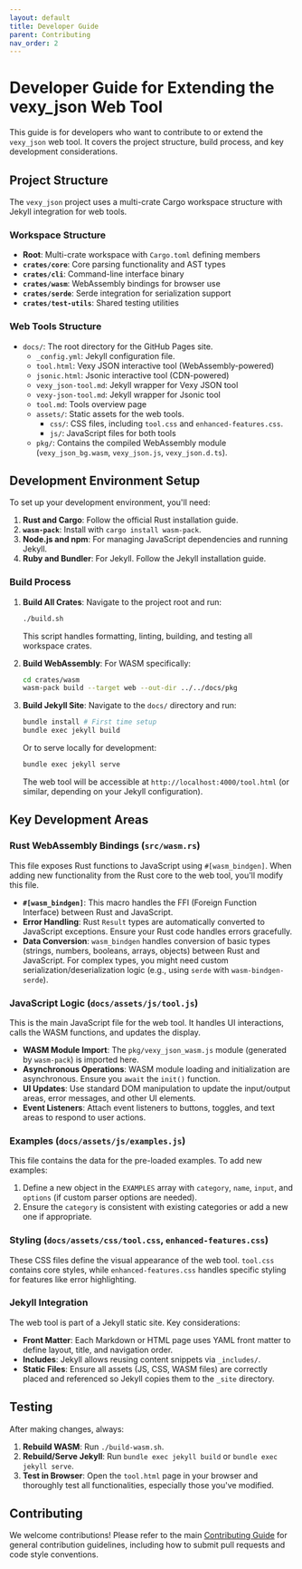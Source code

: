 ```yaml
---
layout: default
title: Developer Guide
parent: Contributing
nav_order: 2
---
```


# Developer Guide for Extending the vexy_json Web Tool

This guide is for developers who want to contribute to or extend the `vexy_json` web tool. It covers the project structure, build process, and key development considerations.

## Project Structure

The `vexy_json` project uses a multi-crate Cargo workspace structure with Jekyll integration for web tools.

### Workspace Structure

*   **Root**: Multi-crate workspace with `Cargo.toml` defining members
*   **`crates/core`**: Core parsing functionality and AST types
*   **`crates/cli`**: Command-line interface binary
*   **`crates/wasm`**: WebAssembly bindings for browser use
*   **`crates/serde`**: Serde integration for serialization support
*   **`crates/test-utils`**: Shared testing utilities

### Web Tools Structure

*   `docs/`: The root directory for the GitHub Pages site.
    *   `_config.yml`: Jekyll configuration file.
    *   `tool.html`: Vexy JSON interactive tool (WebAssembly-powered)
    *   `jsonic.html`: Jsonic interactive tool (CDN-powered)
    *   `vexy_json-tool.md`: Jekyll wrapper for Vexy JSON tool
    *   `vexy-json-tool.md`: Jekyll wrapper for Jsonic tool
    *   `tool.md`: Tools overview page
    *   `assets/`: Static assets for the web tools.
        *   `css/`: CSS files, including `tool.css` and `enhanced-features.css`.
        *   `js/`: JavaScript files for both tools
    *   `pkg/`: Contains the compiled WebAssembly module (`vexy_json_bg.wasm`, `vexy_json.js`, `vexy_json.d.ts`).

## Development Environment Setup

To set up your development environment, you'll need:

1.  **Rust and Cargo**: Follow the official Rust installation guide.
2.  **`wasm-pack`**: Install with `cargo install wasm-pack`.
3.  **Node.js and npm**: For managing JavaScript dependencies and running Jekyll.
4.  **Ruby and Bundler**: For Jekyll. Follow the Jekyll installation guide.

### Build Process

1.  **Build All Crates**: Navigate to the project root and run:
    ```bash
    ./build.sh
    ```
    This script handles formatting, linting, building, and testing all workspace crates.

2.  **Build WebAssembly**: For WASM specifically:
    ```bash
    cd crates/wasm
    wasm-pack build --target web --out-dir ../../docs/pkg
    ```

3.  **Build Jekyll Site**: Navigate to the `docs/` directory and run:
    ```bash
    bundle install # First time setup
    bundle exec jekyll build
    ```
    Or to serve locally for development:
    ```bash
    bundle exec jekyll serve
    ```
    The web tool will be accessible at `http://localhost:4000/tool.html` (or similar, depending on your Jekyll configuration).

## Key Development Areas

### Rust WebAssembly Bindings (`src/wasm.rs`)

This file exposes Rust functions to JavaScript using `#[wasm_bindgen]`. When adding new functionality from the Rust core to the web tool, you'll modify this file.

*   **`#[wasm_bindgen]`**: This macro handles the FFI (Foreign Function Interface) between Rust and JavaScript.
*   **Error Handling**: Rust `Result` types are automatically converted to JavaScript exceptions. Ensure your Rust code handles errors gracefully.
*   **Data Conversion**: `wasm_bindgen` handles conversion of basic types (strings, numbers, booleans, arrays, objects) between Rust and JavaScript. For complex types, you might need custom serialization/deserialization logic (e.g., using `serde` with `wasm-bindgen-serde`).

### JavaScript Logic (`docs/assets/js/tool.js`)

This is the main JavaScript file for the web tool. It handles UI interactions, calls the WASM functions, and updates the display.

*   **WASM Module Import**: The `pkg/vexy_json_wasm.js` module (generated by `wasm-pack`) is imported here.
*   **Asynchronous Operations**: WASM module loading and initialization are asynchronous. Ensure you `await` the `init()` function.
*   **UI Updates**: Use standard DOM manipulation to update the input/output areas, error messages, and other UI elements.
*   **Event Listeners**: Attach event listeners to buttons, toggles, and text areas to respond to user actions.

### Examples (`docs/assets/js/examples.js`)

This file contains the data for the pre-loaded examples. To add new examples:

1.  Define a new object in the `EXAMPLES` array with `category`, `name`, `input`, and `options` (if custom parser options are needed).
2.  Ensure the `category` is consistent with existing categories or add a new one if appropriate.

### Styling (`docs/assets/css/tool.css`, `enhanced-features.css`)

These CSS files define the visual appearance of the web tool. `tool.css` contains core styles, while `enhanced-features.css` handles specific styling for features like error highlighting.

### Jekyll Integration

The web tool is part of a Jekyll static site. Key considerations:

*   **Front Matter**: Each Markdown or HTML page uses YAML front matter to define layout, title, and navigation order.
*   **Includes**: Jekyll allows reusing content snippets via `_includes/`.
*   **Static Files**: Ensure all assets (JS, CSS, WASM files) are correctly placed and referenced so Jekyll copies them to the `_site` directory.

## Testing

After making changes, always:

1.  **Rebuild WASM**: Run `./build-wasm.sh`.
2.  **Rebuild/Serve Jekyll**: Run `bundle exec jekyll build` or `bundle exec jekyll serve`.
3.  **Test in Browser**: Open the `tool.html` page in your browser and thoroughly test all functionalities, especially those you've modified.

## Contributing

We welcome contributions! Please refer to the main [Contributing Guide](contributing/) for general contribution guidelines, including how to submit pull requests and code style conventions.
